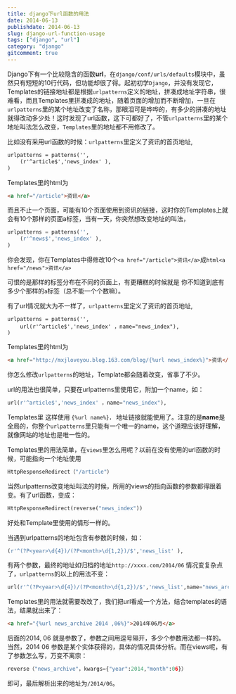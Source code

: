 ```yaml
---
title: django下url函数的用法
date: 2014-06-13
publishdate: 2014-06-13
slug: django-url-function-usage
tags: ["django", "url"]
category: "django"
gitcomment: true
---
```


Django下有一个比较隐含的函数**url**，在`django/conf/urls/defaults`模块中，虽然只有短短的10行代码，但功能却很了得。起初初学`Django`，并没有发现它，Templates的链接地址都是根据`urlpatterns`定义的地址，拼凑成地址字符串，很难看，而且Templates里拼凑成的地址，随着页面的增加而不断增加，一旦在`urlpatterns`里的某个地址改变了名称，那眼泪可是哗哗的，有多少的拼凑的地址就得改动多少处！这时发现了url函数，这下可都好了，不管`urlpatterns`里的某个地址叫法怎么改变，`Templates`里的地址都不用修改了。

比如没有采用url函数的时候：`urlpatterns`里定义了资讯的首页地址,
```html
urlpatterns = patterns('',
    (r'^article$','news_index' ),
)
```

<!--more-->

Templates里的html为
```html
<a href="/article">资讯</a>
```

而且不止一个页面，可能有10个页面使用到资讯的链接，这时你的Templates上就会有10个那样的页面a标签，当有一天，你突然想改变地址的叫法，
```python
urlpatterns = patterns('',
    (r'^news$','news_index' ),
)
```

你会发现，你在Templates中得修改10个`<a href="/article">资讯</a>`成`html<a href="/news">资讯</a>`

可恨的是那样的标签分布在不同的页面上，有更糟糕的时候就是 你不知道到底有多少个那样的`a`标签（总不能一个个数嘛）。

有了url情况就大为不一样了，`urlpatterns`里定义了资讯的首页地址,
```
urlpatterns = patterns('',
    url(r'^article$','news_index' ，name="news_index"),
)
```

Templates里的html为
```html
<a href="http://mxjloveyou.blog.163.com/blog/{%url news_index%}">资讯</a>
```
你怎么修改`urlpatterns`的地址，Template都会随着改变，省事了不少。

url的用法也很简单，只要在urlpatterns里使用它，附加一个name，如：
```python
url(r'^article$','news_index' ，name="news_index"),
```

Templates里 这样使用
```{%url name%}，```
地址链接就能使用了。注意的是**name**是全局的，你整个`urlpatterns`里只能有一个唯一的name，这个道理应该好理解，就像网站的地址也是唯一性的。

Templates里的用法简单，在`views`里怎么用呢？以前在没有使用的url函数的时候，可能指向一个地址使用
```python
HttpResponseRedirect（"/article"）
```

当然urlpatterns改变地址叫法的时候，所用的views的指向函数的参数都得跟着变。有了url函数，变成：
```python
HttpResponseRedirect(reverse("news_index"))
```
好处和Template里使用的情形一样的。

当遇到urlpatterns的地址包含有参数的时候，如：
```python
(r'^(?P<year>\d{4})/(?P<month>\d{1,2})/$','news_list' ),
```
有两个参数，最终的地址如归档的地址`http://xxxx.com/2014/06`
情况变复杂点了，`urlpatterns`的以上的用法不变：
```python
url(r'^(?P<year>\d{4})/(?P<month>\d{1,2})/$','news_list',name="news_archive" ),
```

Templates里的用法就需要改改了，我们把url看成一个方法，结合templates的语法，结果就出来了：
```html
<a href="{%url news_archive 2014 ,06%}">2014年06月</a>
```

后面的2014, 06 就是参数了，参数之间用逗号隔开，多少个参数用法都一样的。当然，2014 06 参数是某个实体获得的，具体的情况具体分析。而在views呢，有了参数怎么写，万变不离宗：
```python
reverse（"news_archive"，kwargs={"year":2014,"month":06}）
```
即可，最后解析出来的地址为`/2014/06`。